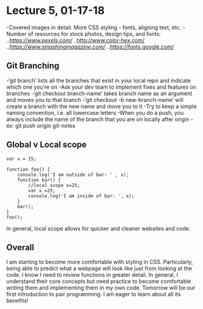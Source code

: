# Lecture 5, 01-17-18
-Covered images in detail. More CSS styling - fonts, aligning text, etc. 
-Number of resources for stock photos, design tips, and fonts:
	..*<https://www.pexels.com/>
	..*<http://www.color-hex.com/>
	..*<https://www.smashingmagazine.com/>
	..*<https://fonts.google.com/>

## Git Branching
-‘git branch’ lists all the branches that exist in your local repo and indicate which one you’re on
-Ask your dev team to implement fixes and features on branches
-‘git checkout branch-name’ takes branch name as an argument and moves you to that branch
-‘git checkout -b new-branch-name’ will create a branch with the new name and move you to it
-Try to keep a simple naming convention, i.e. all lowercase letters
-When you do a push, you always include the name of the branch that you are on locally after origin
	-ex: git push origin git-notes

## Global v Local scope
```
var x = 15;

function foo() {
    console.log('I am outside of bar: ' , x);
    function bar() {
        //local scope x=25;
        var x =25;
        console.log('I am inside of bar: ', x);
    }
    bar();
}
foo();
```
In general, local scope allows for quicker and cleaner websites and code. 

## Overall
I am starting to become more comfortable with styling in CSS. Particularly, being able to predict what a webpage will look like just from looking at the code. I know  I need to review functions in greater detail. In general, I understand their core concepts but need practice to become comfortable writing them and implementing them in my own code. Tomorrow will be our first introduction to pair programming. I am eager to learn about all its benefits! 
